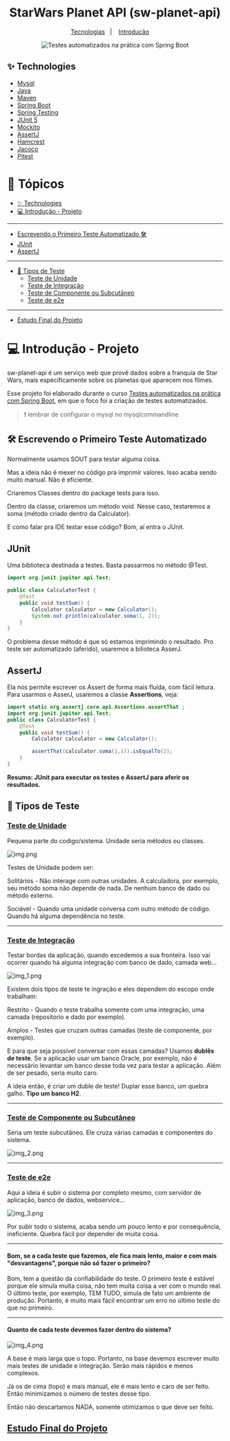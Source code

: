 <h1 align="center">
  StarWars Planet API (sw-planet-api)
</h1>

<p align="center">
  <a href="#-technologies">Tecnologias</a>&nbsp;&nbsp;&nbsp;|&nbsp;&nbsp;&nbsp;
  <a href="#-introdução">Introdução</a>&nbsp;&nbsp;&nbsp;&nbsp;&nbsp;&nbsp;
</p>

<p align="center">
  <img src="https://img.shields.io/static/v1?label=Curso na Udemy&message=Testes automatizados na prática com Spring Boot&color=8257E5&labelColor=000000" alt="Testes automatizados na prática com Spring Boot" />
</p>

## ✨ Technologies

- [Mysql](https://dev.mysql.com/downloads/mysql/)
- [Java](https://www.oracle.com/java/technologies/downloads/)
- [Maven](https://maven.apache.org/download.cgi)
- [Spring Boot](https://spring.io/projects/spring-boot)
- [Spring Testing](https://docs.spring.io/spring-framework/docs/current/reference/html/testing.html#testing-introduction)
- [JUnit 5](https://junit.org/junit5/docs/current/user-guide/)
- [Mockito](https://site.mockito.org)
- [AssertJ](https://github.com/assertj/assertj)
- [Hamcrest](http://hamcrest.org/JavaHamcrest/)
- [Jacoco](https://github.com/jacoco/jacoco)
- [Pitest](https://pitest.org)

# 📌 Tópicos

* [✨ Technologies](#-technologies)
* [💻 Introdução - Projeto](#-introdução---projeto)
<hr>

* [Escrevendo o Primeiro Teste Automatizado 🛠️](#-escrevendo-o-primeiro-teste-automatizado)
* [JUnit](#junit)
* [AssertJ](#assertj)
<hr>

* [🧪 Tipos de Teste](#-tipos-de-teste)
  * [Teste de Unidade](#teste-de-unidade)
  * [Teste de Integração](#teste-de-integração)
  * [Teste de Componente ou Subcutâneo](#teste-de-componente-ou-subcutâneo)
  * [Teste de e2e](#teste-de-e2e)
<hr>

* [Estudo Final do Projeto](#estudo-final-do-projeto)


# 💻 Introdução - Projeto

sw-planet-api é um serviço web que provê dados sobre a franquia de Star Wars, mais especificamente sobre os planetas 
que aparecem nos filmes.

Esse projeto foi elaborado durante o curso [Testes automatizados na prática com Spring Boot](https://www.udemy.com/course/testes-automatizados-na-pratica-com-spring-boot/?referralCode=7F6C5AA14AE558497FE0), em que o foco foi a criação de testes automatizados.


>❗ lembrar de configurar o mysql no mysqlcommandline


## 🛠️ Escrevendo o Primeiro Teste Automatizado

Normalmente usamos SOUT para testar alguma coisa.

Mas a ideia não é mexer no código pra imprimir valores. Isso acaba sendo
muito manual. Não é eficiente.

Criaremos Classes dentro do package tests para isso.

Dentro da classe, criaremos um método void. Nesse caso, testaremos a soma (método criado dentro da Calculator).

E como falar pra IDE testar esse código? Bom, aí entra o JUnit.

## JUnit

Uma biblioteca destinada a testes. Basta passarmos no método @Test.

```java
import org.junit.jupiter.api.Test;

public class CalculatorTest {
    @Test
    public void testSum() {
        Calculator calculator = new Calculator();
        System.out.println(calculator.soma(1, 2));
    }
}
```

O problema desse método é que só estamos imprimindo o resultado. Pro teste ser automatizado (aferido), usaremos
a bilioteca AsserJ.

## AssertJ

Ela nos permite escrever os Assert de forma mais fluída, com fácil leitura. Para usarmos o AsserJ, usaremos a classe
**Assertions**, veja:

```java
import static org.assertj.core.api.Assertions.assertThat ;
import org.junit.jupiter.api.Test;
public class CalculatorTest {
    @Test
    public void testSum() {
        Calculator calculator = new Calculator();

        assertThat(calculator.soma(1,1)).isEqualTo(2);
    }
}
```

**Resumo: JUnit para executar os testes e AssertJ para aferir os resultados.**

## 🧪 Tipos de Teste

### [Teste de Unidade](https://github.com/zenonxd/estudo-testes-unidade)
Pequena parte do codigo/sistema. Unidade seria métodos ou classes.

![img.png](img.png)

Testes de Unidade podem ser:

Solitários - Não interage com outras unidades. A calculadora, por exemplo, seu método soma não depende de nada.
De nenhum banco de dado ou método externo.

Sociável - Quando uma unidade conversa com outro método de código. Quando há alguma dependência no teste.
<hr>

### [Teste de Integração](https://github.com/zenonxd/estudo-testes-integracao)
Testar bordas da aplicação, quando excedemos a sua fronteira. Isso vai ocorrer quando há alguma integração com banco
de dado, camada web...

![img_1.png](img_1.png)

Existem dois tipos de teste te ingração e eles dependem do escopo onde trabalham:

Restrito - Quando o teste trabalha somente com uma integração, uma camada (repositorio e dado por exemplo).

Amplos - Testes que cruzam outras camadas (teste de componente, por exemplo).

E para que seja possível conversar com essas camadas? Usamos **dublês de teste**. Se a aplicação usar um banco Oracle,
por exemplo, não é necessário levantar um banco desse toda vez para testar a aplicação. Além de ser pesado, seria muito
caro.

A ideia então, é criar um duble de teste! Duplar esse banco, um quebra galho. **Tipo um banco H2**.
<hr>

### [Teste de Componente ou Subcutâneo](https://github.com/zenonxd/estudo-testes-subcutaneos)
Seria um teste subcutâneo. Ele cruza várias camadas e componentes do sistema. 

![img_2.png](img_2.png)
<hr>

### [Teste de e2e](https://github.com/zenonxd/estudo-testes-subcutaneos)
Aqui a ideia é subir o sistema por completo mesmo, com servidor de aplicação, banco de dados, webservice...

![img_3.png](img_3.png)

Por subir todo o sistema, acaba sendo um pouco lento e por consequência, ineficiente. Quebra fácil por depender
de muita coisa.
<hr>

#### Bom, se a cada teste que fazemos, ele fica mais lento, maior e com mais "desvantagens", porque não só fazer o primeiro?

Bom, tem a questão da confiabilidade do teste. O primeiro teste é estável porque ele simula muita coisa, não
tem muita coisa a ver com o mundo real. O último teste, por exemplo, TEM TUDO, simula de fato um ambiente de 
produção. Portanto, é muito mais fácil encontrar um erro no último teste do que no primeiro.
<hr>

#### Quanto de cada teste devemos fazer dentro do sistema?

![img_4.png](img_4.png)

A base é mais larga que o topo. Portanto, na base devemos escrever muito mais testes de unidade e integração.
Serão mais rápidos e menos complexos.

Já os de cima (topo) e mais manual, ele é mais lento e caro de ser feito. Então minimizamos o número de testes
desse tipo.

Então não descartamos NADA, somente otimizamos o que deve ser feito.

## [Estudo Final do Projeto](https://github.com/zenonxd/estudo-final-testes)
